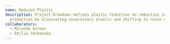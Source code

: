 ```yaml
---
name: Reduced Plastic
description: Project Drawdown defines plastic reduction as reduction in plastic
  production by eliminating unnecessary plastic and shifting to reuse models.
collaborators:
  - Miranda Gorman
  - Emilia Jankowska
---
```

